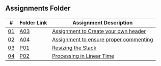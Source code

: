 ## Assignments Folder

|      #      | Folder Link  | Assignment Description                          |
| :---------: | ------------ | ----------------------------------------------- |
| [01](./A03) | [A03](./A03) | [Assignment to Create your own header](./A03)   |
| [02](./A04) | [A04](./A04) | [Assignment to ensure proper commenting](./A04) |
| [03](./P01) | [P01](./P01) | [Resizing the Stack](./P01)                     |
| [04](./P02) | [P02](./P02) | [Processing in Linear Time](./P02)              |
